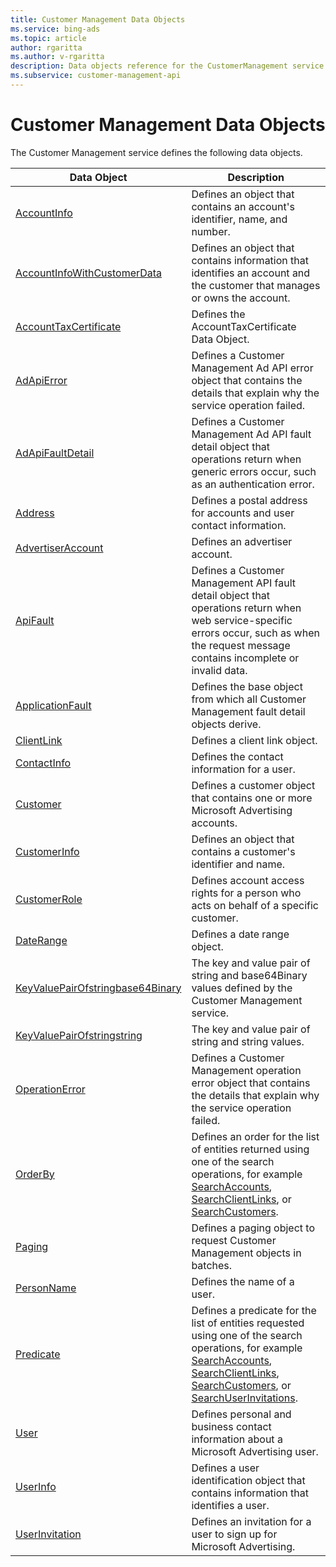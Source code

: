 ```yaml
---
title: Customer Management Data Objects
ms.service: bing-ads
ms.topic: article
author: rgaritta
ms.author: v-rgaritta
description: Data objects reference for the CustomerManagement service.
ms.subservice: customer-management-api
---
```

# Customer Management Data Objects
The Customer Management service defines the following data objects.

|Data Object|Description|
|---|---|
|[AccountInfo](accountinfo.md)|Defines an object that contains an account's identifier, name, and number.|
|[AccountInfoWithCustomerData](accountinfowithcustomerdata.md)|Defines an object that contains information that identifies an account and the customer that manages or owns the account.|
|[AccountTaxCertificate](accounttaxcertificate.md)|Defines the AccountTaxCertificate Data Object.|
|[AdApiError](adapierror.md)|Defines a Customer Management Ad API error object that contains the details that explain why the service operation failed.|
|[AdApiFaultDetail](adapifaultdetail.md)|Defines a Customer Management Ad API fault detail object that operations return when generic errors occur, such as an authentication error.|
|[Address](address.md)|Defines a postal address for accounts and user contact information.|
|[AdvertiserAccount](advertiseraccount.md)|Defines an advertiser account.|
|[ApiFault](apifault.md)|Defines a Customer Management API fault detail object that operations return when web service-specific errors occur, such as when the request message contains incomplete or invalid data.|
|[ApplicationFault](applicationfault.md)|Defines the base object from which all Customer Management fault detail objects derive.|
|[ClientLink](clientlink.md)|Defines a client link object.|
|[ContactInfo](contactinfo.md)|Defines the contact information for a user.|
|[Customer](customer.md)|Defines a customer object that contains one or more Microsoft Advertising accounts.|
|[CustomerInfo](customerinfo.md)|Defines an object that contains a customer's identifier and name.|
|[CustomerRole](customerrole.md)|Defines account access rights for a person who acts on behalf of a specific customer.|
|[DateRange](daterange.md)|Defines a date range object.|
|[KeyValuePairOfstringbase64Binary](keyvaluepairofstringbase64binary.md)|The key and value pair of string and base64Binary values defined by the Customer Management service.|
|[KeyValuePairOfstringstring](keyvaluepairofstringstring.md)|The key and value pair of string and string values.|
|[OperationError](operationerror.md)|Defines a Customer Management operation error object that contains the details that explain why the service operation failed.|
|[OrderBy](orderby.md)|Defines an order for the list of entities returned using one of the search operations, for example [SearchAccounts](searchaccounts.md), [SearchClientLinks](searchclientlinks.md), or [SearchCustomers](searchcustomers.md).|
|[Paging](paging.md)|Defines a paging object to request Customer Management objects in batches.|
|[PersonName](personname.md)|Defines the name of a user.|
|[Predicate](predicate.md)|Defines a predicate for the list of entities requested using one of the search operations, for example [SearchAccounts](searchaccounts.md), [SearchClientLinks](searchclientlinks.md), [SearchCustomers](searchcustomers.md), or [SearchUserInvitations](searchuserinvitations.md).|
|[User](user.md)|Defines personal and business contact information about a Microsoft Advertising user.|
|[UserInfo](userinfo.md)|Defines a user identification object that contains information that identifies a user.|
|[UserInvitation](userinvitation.md)|Defines an invitation for a user to sign up for Microsoft Advertising.|
